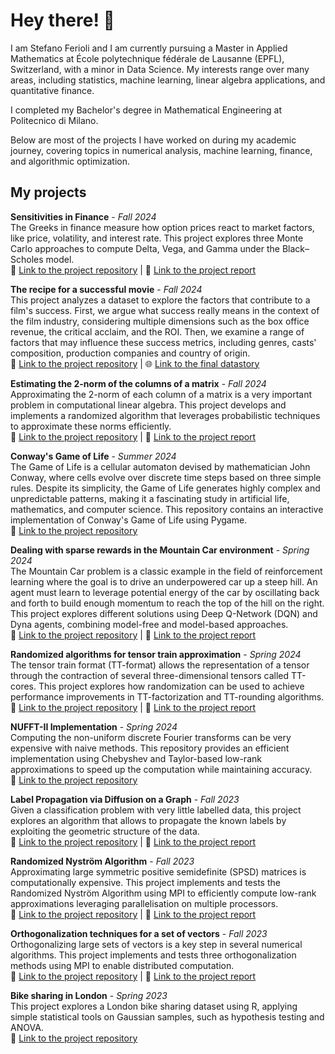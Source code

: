 # Hey there! 👋

I am Stefano Ferioli and I am currently pursuing a Master in Applied Mathematics at École polytechnique fédérale de Lausanne (EPFL), Switzerland, with a minor in Data Science. My interests range over many areas, including statistics, machine learning, linear algebra applications, and quantitative finance.

I completed my Bachelor's degree in Mathematical Engineering at Politecnico di Milano.

Below are most of the projects I have worked on during my academic journey, covering topics in numerical analysis, machine learning, finance, and algorithmic optimization.

## My projects

**Sensitivities in Finance** - *Fall 2024* \
The Greeks in finance measure how option prices react to market factors, like price, volatility, and interest rate. This project explores three Monte Carlo approaches to compute Delta, Vega, and Gamma under the Black–Scholes model. \
📁 [Link to the project repository](https://github.com/ferioliste/sensitivities-in-finance) | 📄 [Link to the project report](https://docs.google.com/gview?url=https://raw.githubusercontent.com/ferioliste/sensitivities-in-finance/main/Report_Ferioli_Arrighetti_Fioratti.pdf)

**The recipe for a successful movie** - *Fall 2024* \
This project analyzes a dataset to explore the factors that contribute to a film's success. First, we argue what success really means in the context of the film industry, considering multiple dimensions such as the box office revenue, the critical acclaim, and the ROI. Then, we examine a range of factors that may influence these success metrics, including genres, casts' composition, production companies and country of origin. \
📁 [Link to the project repository](https://github.com/ferioliste/movies-success-analysis) | 🌐 [Link to the final datastory](https://ferioliste.github.io/theblockbusters-datastory/)

**Estimating the 2-norm of the columns of a matrix** - *Fall 2024* \
Approximating the 2-norm of each column of a matrix is a very important problem in computational linear algebra. This project develops and implements a randomized algorithm that leverages probabilistic techniques to approximate these norms efficiently. \
📁 [Link to the project repository](https://github.com/ferioliste/columns-norm-estimator) | 📄 [Link to the project report](https://docs.google.com/gview?url=https://raw.githubusercontent.com/ferioliste/columns-norm-estimator/main/Stefano_FERIOLI_project.pdf)

**Conway's Game of Life** - *Summer 2024* \
The Game of Life is a cellular automaton devised by mathematician John Conway, where cells evolve over discrete time steps based on three simple rules. Despite its simplicity, the Game of Life generates highly complex and unpredictable patterns, making it a fascinating study in artificial life, mathematics, and computer science. This repository contains an interactive implementation of Conway's Game of Life using Pygame. \
📁 [Link to the project repository](https://github.com/ferioliste/game-of-life)

**Dealing with sparse rewards in the Mountain Car environment** - *Spring 2024* \
The Mountain Car problem is a classic example in the field of reinforcement learning where the goal is to drive an underpowered car up a steep hill. An agent must learn to leverage potential energy of the car by oscillating back and forth to build enough momentum to reach the top of the hill on the right. This project explores different solutions using Deep Q-Network (DQN) and Dyna agents, combining model-free and model-based approaches. \
📁 [Link to the project repository](https://github.com/ferioliste/MountainCar-RL) | 📄 [Link to the project report](https://docs.google.com/gview?url=https://raw.githubusercontent.com/ferioliste/MountainCar-RL/main/report_MountainCar_PaoloGiaretta_StefanoFerioli.pdf)

**Randomized algorithms for tensor train approximation** - *Spring 2024* \
The tensor train format (TT-format) allows the representation of a tensor through the contraction of several three-dimensional tensors called TT-cores. This project explores how randomization can be used to achieve performance improvements in TT-factorization and TT-rounding algorithms. \
📁 [Link to the project repository](https://github.com/ferioliste/TensorTrainApproximation) | 📄 [Link to the project report](https://docs.google.com/gview?url=https://raw.githubusercontent.com/ferioliste/TensorTrainApproximation/main/Stefano_FERIOLI_semester_project.pdf)

**NUFFT-II Implementation** - *Spring 2024* \
Computing the non-uniform discrete Fourier transforms can be very expensive with naive methods. This repository provides an efficient implementation using Chebyshev and Taylor-based low-rank approximations to speed up the computation while maintaining accuracy. \
📁 [Link to the project repository](https://github.com/ferioliste/non-uniform-FFT)

**Label Propagation via Diffusion on a Graph** - *Fall 2023* \
Given a classification problem with very little labelled data, this project explores an algorithm that allows to propagate the known labels by exploiting the geometric structure of the data. \
📁 [Link to the project repository](https://github.com/ferioliste/label-propagation) | 📄 [Link to the project report](https://docs.google.com/gview?url=https://raw.githubusercontent.com/ferioliste/label-propagation/main/ferioli_schmitt_beneventano_report.pdf)

**Randomized Nyström Algorithm** - *Fall 2023* \
Approximating large symmetric positive semidefinite (SPSD) matrices is computationally expensive. This project implements and tests the Randomized Nyström Algorithm using MPI to efficiently compute low-rank approximations leveraging parallelisation on multiple processors. \
📁 [Link to the project repository](https://github.com/ferioliste/randomized-nystrom) | 📄 [Link to the project report](https://docs.google.com/gview?url=https://raw.githubusercontent.com/ferioliste/randomized-nystrom/main/ferioli_koiner_project2.pdf)

**Orthogonalization techniques for a set of vectors** - *Fall 2023* \
Orthogonalizing large sets of vectors is a key step in several numerical algorithms. This project implements and tests three orthogonalization methods using MPI to enable distributed computation. \
📁 [Link to the project repository](https://github.com/ferioliste/qr-factorization) | 📄 [Link to the project report](https://docs.google.com/gview?url=https://raw.githubusercontent.com/ferioliste/qr-factorization/main/ferioli_project1.pdf)

**Bike sharing in London** - *Spring 2023* \
This project explores a London bike sharing dataset using R, applying simple statistical tools on Gaussian samples, such as hypothesis testing and ANOVA. \
📁 [Link to the project repository](https://github.com/ferioliste/bike-sharing)
